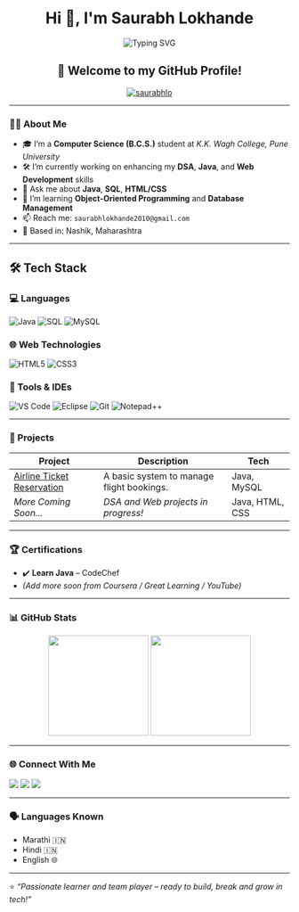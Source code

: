 <h1 align="center">Hi 👋, I'm Saurabh Lokhande</h1>

<p align="center">
  <img src="https://readme-typing-svg.herokuapp.com?font=Fira+Code&duration=2000&pause=1000&center=true&vCenter=true&width=435&lines=B.C.S+Student+%7C+Java+%7C+SQL+%7C+HTML+%26+CSS" alt="Typing SVG" />
</p>


<h2 align="center">👋 Welcome to my GitHub Profile!</h2>
<p align="center">
  <a href="https://github.com/saurabhlo"><img src="https://komarev.com/ghpvc/?username=saurabhlo&label=Profile%20views&color=0e75b6&style=flat" alt="saurabhlo" /></a>
</p>

---

### 🧑‍💻 About Me

- 🎓 I’m a **Computer Science (B.C.S.)** student at *K.K. Wagh College, Pune University*  
- 🛠️ I’m currently working on enhancing my **DSA**, **Java**, and **Web Development** skills  
- 💬 Ask me about **Java**, **SQL**, **HTML/CSS**  
- 🌱 I’m learning **Object-Oriented Programming** and **Database Management**  
- 📫 Reach me: `saurabhlokhande2010@gmail.com`  
- 📍 Based in: Nashik, Maharashtra

---

## 🛠️ Tech Stack

### 💻 Languages
![Java](https://img.shields.io/badge/Java-ED8B00?style=for-the-badge&logo=java&logoColor=white)
![SQL](https://img.shields.io/badge/SQL-336791?style=for-the-badge&logo=postgresql&logoColor=white)
![MySQL](https://img.shields.io/badge/MySQL-00758F?style=for-the-badge&logo=mysql&logoColor=white)

### 🌐 Web Technologies
![HTML5](https://img.shields.io/badge/HTML5-E34F26?style=for-the-badge&logo=html5&logoColor=white)
![CSS3](https://img.shields.io/badge/CSS3-1572B6?style=for-the-badge&logo=css3&logoColor=white)

### 🧰 Tools & IDEs
![VS Code](https://img.shields.io/badge/VS_Code-007ACC?style=for-the-badge&logo=visual%20studio%20code&logoColor=white)
![Eclipse](https://img.shields.io/badge/Eclipse-2C2255?style=for-the-badge&logo=eclipse&logoColor=white)
![Git](https://img.shields.io/badge/Git-F05032?style=for-the-badge&logo=git&logoColor=white)
![Notepad++](https://img.shields.io/badge/Notepad++-90E59A?style=for-the-badge&logo=notepadplusplus&logoColor=black)



---

### 📂 Projects

| Project | Description | Tech |
|--------|-------------|------|
| [Airline Ticket Reservation](https://github.com/saurabhlo/airline-reservation) | A basic system to manage flight bookings. | Java, MySQL |
| *More Coming Soon...* | *DSA and Web projects in progress!* | Java, HTML, CSS |

---

### 🏆 Certifications

- ✔️ **Learn Java** – CodeChef  
- *(Add more soon from Coursera / Great Learning / YouTube)*

---

### 📊 GitHub Stats

<p align="center">
  <img src="https://github-readme-stats.vercel.app/api?username=saurabhlo&show_icons=true&theme=github_dark" height="180" />
  <img src="https://github-readme-stats.vercel.app/api/top-langs/?username=saurabhlo&layout=compact&theme=github_dark" height="180"/>
</p>

---

### 🌐 Connect With Me

<p>
  <a href="mailto:saurabhlokhande2010@gmail.com"><img src="https://img.shields.io/badge/Gmail-red?style=for-the-badge&logo=gmail&logoColor=white"></a>
  <a href="https://github.com/saurabhlo"><img src="https://img.shields.io/badge/GitHub-100000?style=for-the-badge&logo=github&logoColor=white"></a>
  <a href="https://www.linkedin.com/in/YOUR_LINKEDIN_URL"><img src="https://img.shields.io/badge/LinkedIn-blue?style=for-the-badge&logo=linkedin&logoColor=white"></a>
</p>

---

### 🗣️ Languages Known

- Marathi 🇮🇳  
- Hindi 🇮🇳  
- English 🌐  

---

⭐ *“Passionate learner and team player – ready to build, break and grow in tech!”*
